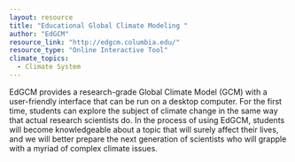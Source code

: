 ```yaml
---
layout: resource
title: "Educational Global Climate Modeling "
author: "EdGCM"
resource_link: "http://edgcm.columbia.edu/"
resource_type: "Online Interactive Tool"
climate_topics:
  - Climate System
---
```


EdGCM provides a research-grade Global Climate Model (GCM) with a user-friendly interface that can be run on a desktop computer. For the first time, students can explore the subject of climate change in the same way that actual research scientists do. In the process of using EdGCM, students will become knowledgeable about a topic that will surely affect their lives, and we will better prepare the next generation of scientists who will grapple with a myriad of complex climate issues.
